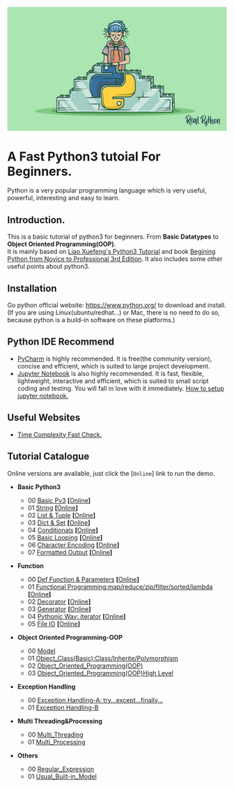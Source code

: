 ![](https://github.com/Huixxi/Fast-Py3/blob/master/images/a.jpg)
# A Fast Python3 tutoial For Beginners.  
Python is a very popular programming language which is very useful, powerful, interesting and easy to learn.  

## Introduction.
This is a basic tutorial of python3 for beginners. From **Basic Datatypes** to **Object Oriented Programming(OOP)**.   
It is mainly based on [Liao Xuefeng's Python3 Tutorial][1] and book [Begining Python from Novice to Professional 3rd Edition][2]. It also includes some other useful points about python3.  

## Installation
Go python official website: https://www.python.org/ to download and install.(If you are using Linux(ubuntu/redhat...) or Mac, there is no need to do so, because python is a build-in software on these platforms.)

## Python IDE Recommend
* [PyCharm](https://www.jetbrains.com/pycharm/) is highly recommended. It is free(the community version), concise and efficient, which is suited to large project development.
* [Jupyter Notebook](https://jupyter.org/) is also highly recommended. It is fast, flexible, lightweight, interactive and efficient, which is suited to small script coding and testing. You will fall in love with it immediately. [How to setup jupyter notebook.][3]

## Useful Websites
* [Time Complexity Fast Check.](https://wiki.python.org/moin/TimeComplexity)

## Tutorial Catalogue
Online versions are available, just click the [`Online`] link to run the demo.
+ **Basic Python3**
  * 00 [Basic Py3][10] **[**[Online][100]**]**
  * 01 [String][11] **[**[Online][101]**]**
  * 02 [List & Tuple][12] **[**[Online][102]**]**
  * 03 [Dict & Set][13] **[**[Online][103]**]**
  * 04 [Conditionals][14] **[**[Online][104]**]**
  * 05 [Basic Looping][15] **[**[Online][105]**]**
  * 06 [Character Encoding][16] **[**[Online][106]**]**
  * 07 [Formatted Output][17] **[**[Online][107]**]**

+ **Function**
  * 00 [Def Function & Parameters][20] **[**[Online][200]**]**
  * 01 [Functional Programming:map/reduce/zip/filter/sorted/lambda][21] **[**[Online][201]**]**
  * 02 [Decorator][22] **[**[Online][202]**]**
  * 03 [Generator][23] **[**[Online][203]**]**
  * 04 [Pythonic Way: iterator][24] **[**[Online][204]**]**
  * 05 [File IO][25] **[**[Online][205]**]**

+ **Object Oriented Programming-OOP**
  * 00 [Model][30]
  * 01 [Object_Class(Basic):Class/Inherite/Polymorphism][31]
  * 02 [Object_Oriented_Programming(OOP)][32]
  * 03 [Object_Oriented_Programming(OOP)High Level][33]

+ **Exception Handling**
  * 00 [Exception Handling-A: try...except...finally...][40]
  * 01 [Exception Handling-B][41]

+ **Multi Threading&Processing**
  * 00 [Multi_Threading][50]
  * 01 [Multi_Processing][51]
  
+ **Others**
  * 00 [Regular_Expression][61]
  * 01 [Usual_Built-in_Model][62]






[1]: https://www.liaoxuefeng.com/wiki/0014316089557264a6b348958f449949df42a6d3a2e542c000
[2]: https://www.oreilly.com/library/view/beginning-python-from/9781484200285/
[3]: https://www.cycygogo.cn/2017/06/09/Linux%E6%9C%8D%E5%8A%A1%E5%99%A8%E4%B8%8A%E6%90%AD%E5%BB%BATensorFlow%E6%9C%BA%E5%99%A8%E5%AD%A6%E4%B9%A0%E7%8E%AF%E5%A2%83/



[10]: https://github.com/Huixxi/Fast-Py3/blob/master/00%20Basic%20Python3/00_Basic_Py3.ipynb
[11]: https://github.com/Huixxi/Fast-Py3/blob/master/00%20Basic%20Python3/01_String.ipynb
[12]: https://github.com/Huixxi/Fast-Py3/blob/master/00%20Basic%20Python3/02_List_Tuple.ipynb
[13]: https://github.com/Huixxi/Fast-Py3/blob/master/00%20Basic%20Python3/03_Dict_Set.ipynb
[14]: https://github.com/Huixxi/Fast-Py3/blob/master/00%20Basic%20Python3/04_Conditionals.ipynb
[15]: https://github.com/Huixxi/Fast-Py3/blob/master/00%20Basic%20Python3/05_Looping.ipynb
[16]: https://github.com/Huixxi/Fast-Py3/blob/master/00%20Basic%20Python3/06_Character_Encoding.ipynb
[17]: https://github.com/Huixxi/Fast-Py3/blob/master/00%20Basic%20Python3/07_Print_Methods.ipynb

[20]: https://github.com/Huixxi/Fast-Py3/blob/master/01%20Function/00_Def_Function.ipynb
[21]: https://github.com/Huixxi/Fast-Py3/blob/master/01%20Function/01_Functional_Programming.ipynb
[22]: https://github.com/Huixxi/Fast-Py3/blob/master/01%20Function/02_Decorator.ipynb
[23]: https://github.com/Huixxi/Fast-Py3/blob/master/01%20Function/03_Generator.ipynb
[24]: https://github.com/Huixxi/Fast-Py3/blob/master/01%20Function/04_Pythonic_Way.ipynb
[25]: https://github.com/Huixxi/Fast-Py3/blob/master/01%20Function/05_FILE_IO.ipynb

[30]: https://github.com/Huixxi/Python3-For-Novice/blob/master/02%20Object%20Oriented%20Programming-OOP/00_Model.ipynb
[31]: https://github.com/Huixxi/Python3-For-Novice/blob/master/02%20Object%20Oriented%20Programming-OOP/01_Object_Class(Basic).ipynb
[32]: https://github.com/Huixxi/Python3-For-Novice/blob/master/02%20Object%20Oriented%20Programming-OOP/02_Object_Oriented_Programming(OOP).ipynb
[33]: https://github.com/Huixxi/Python3-For-Novice/blob/master/02%20Object%20Oriented%20Programming-OOP/03_Object_Oriented_Programming(OOP)_High_Level.ipynb

[40]: https://github.com/Huixxi/Python3-For-Novice/blob/master/03%20Exception%20Handling/00_Exception_Handling-A.ipynb
[41]: https://github.com/Huixxi/Python3-For-Novice/blob/master/03%20Exception%20Handling/01_Exception_Handling-B.ipynb

[50]: https://github.com/Huixxi/Python3-For-Novice/blob/master/04%20Multi%20Threading_Processing/00_Multi_Threading.ipynb
[51]: https://github.com/Huixxi/Python3-For-Novice/blob/master/04%20Multi%20Threading_Processing/01_Multi_Processing.ipynb

[61]: https://github.com/Huixxi/Python3-For-Novice/blob/master/05%20Others/00_Regular_Expression.ipynb
[62]: https://github.com/Huixxi/Python3-For-Novice/blob/master/05%20Others/01_Usual_Built-in_Model.ipynb


[100]: https://colab.research.google.com/drive/1MCXL3TyFveA7ByTnZ2lvisQhxvlkBJbx
[101]: https://colab.research.google.com/drive/1YrxK5Mm1OaiwlO5UdZvu-ZO-GBu898Oz
[102]: https://colab.research.google.com/drive/1U_x_--uB0Mp3ZL9zsND3garaPeOip13N
[103]: https://colab.research.google.com/drive/1-53UYLXoMdwjs5Wob_NYIZb2SWm7R6bV
[104]: https://colab.research.google.com/drive/1xQ_SvnaOoXU21ttERp5P-QWgE0_Td9Ee
[105]: https://colab.research.google.com/drive/1o69TicBWP9mL9T-W6yDXo07yi3Axy7vU
[106]: https://colab.research.google.com/drive/1iLD23S2iYaACKBIoeS7Xbigi_NsGLY6R
[107]: https://colab.research.google.com/drive/1itxOHfzc5E5B3Wrnj9e5EfsvxUNlw_Oi

[200]: https://colab.research.google.com/drive/17n80tonpWMo8L4nV3NwWUFjh60IVuI-P
[201]: https://colab.research.google.com/drive/1sT9NakRuhI1Jw1Rv_fR221aZ1TenavDA
[202]: https://colab.research.google.com/drive/1Rok7oCS1wws3KT7277m4l0nEl7nCnJSH
[203]: https://colab.research.google.com/drive/1QWC-BG3QRZbTjh0MFHcJbLQ2hm1XLOGR
[204]: https://colab.research.google.com/drive/17QAfi0SLWWsuEBbOvqf2myBXcj7gnD_u
[205]: https://colab.research.google.com/drive/1pOEFqMI9jStiy902gdyvZ1WwTg_lXGSp
